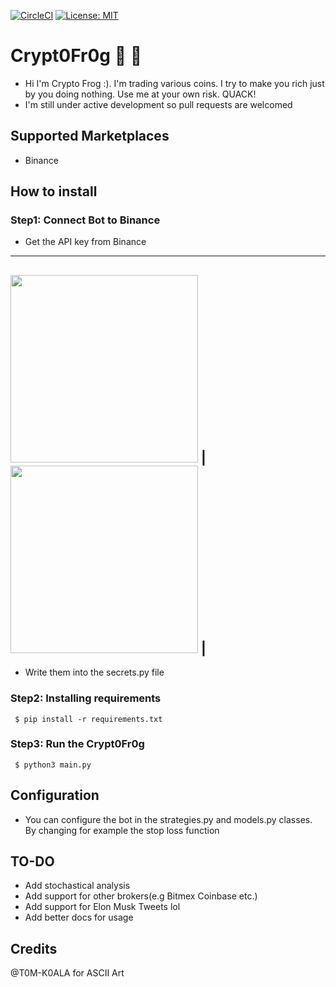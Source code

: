 [![CircleCI](https://circleci.com/gh/lona9a/Crypt0Fr0g.svg?style=shield)](https://circleci.com/gh/lona9a/Crypt0Fr0g)
[![License: MIT](https://img.shields.io/badge/License-MIT-yellow.svg)](https://opensource.org/licenses/MIT)


# Crypt0Fr0g :money_with_wings: :frog:
- Hi I'm Crypto Frog :). I'm trading various coins. I try to make you rich just by you doing nothing. Use me at your own risk. QUACK!
- I'm still under active development so pull requests are welcomed 
## Supported Marketplaces
- Binance

## How to install 

### Step1: Connect Bot to Binance
- Get the API key from Binance
---
 <img src="https://public.bnbstatic.com/image/cms/article/body/202103/d40241dca7c551e2944fd039177b50d0.png" width="300"> |
 <img src="https://public.bnbstatic.com/image/cms/article/body/202103/38fbe5e95c6fde496c8b3f1d7f4843f6.png" width="300"> |
--- 
- Write them into the secrets.py file

### Step2: Installing requirements
     $ pip install -r requirements.txt

### Step3: Run the Crypt0Fr0g
     $ python3 main.py
  
## Configuration
- You can configure the bot in the strategies.py and models.py classes. By changing for example the stop loss function

## TO-DO
- Add stochastical analysis
- Add support for other brokers(e.g Bitmex Coinbase etc.)
- Add support for Elon Musk Tweets lol
- Add better docs for usage

## Credits
@T0M-K0ALA for ASCII Art
